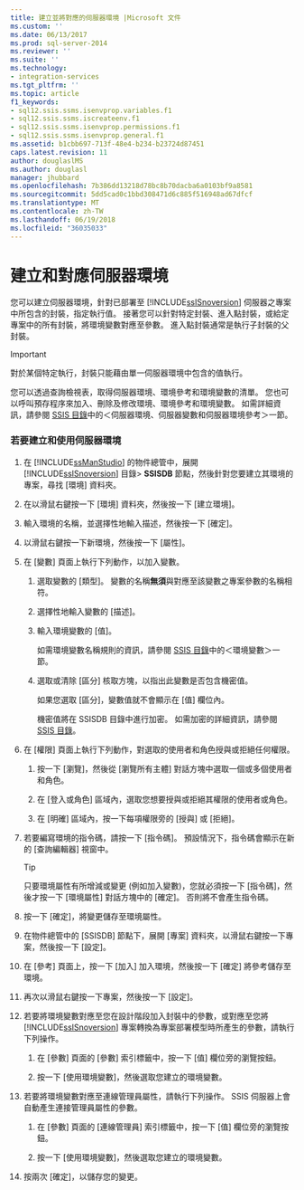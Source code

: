 ```yaml
---
title: 建立並將對應的伺服器環境 |Microsoft 文件
ms.custom: ''
ms.date: 06/13/2017
ms.prod: sql-server-2014
ms.reviewer: ''
ms.suite: ''
ms.technology:
- integration-services
ms.tgt_pltfrm: ''
ms.topic: article
f1_keywords:
- sql12.ssis.ssms.isenvprop.variables.f1
- sql12.ssis.ssms.iscreateenv.f1
- sql12.ssis.ssms.isenvprop.permissions.f1
- sql12.ssis.ssms.isenvprop.general.f1
ms.assetid: b1cbb697-713f-48e4-b234-b23724d87451
caps.latest.revision: 11
author: douglaslMS
ms.author: douglasl
manager: jhubbard
ms.openlocfilehash: 7b386dd13218d78bc8b70dacba6a0103bf9a8581
ms.sourcegitcommit: 5dd5cad0c1bbd308471d6c885f516948ad67dfcf
ms.translationtype: MT
ms.contentlocale: zh-TW
ms.lasthandoff: 06/19/2018
ms.locfileid: "36035033"
---
```

# <a name="create-and-map-a-server-environment"></a>建立和對應伺服器環境
  您可以建立伺服器環境，針對已部署至 [!INCLUDE[ssISnoversion](../includes/ssisnoversion-md.md)] 伺服器之專案中所包含的封裝，指定執行值。 接著您可以針對特定封裝、進入點封裝，或給定專案中的所有封裝，將環境變數對應至參數。 進入點封裝通常是執行子封裝的父封裝。  
  
> [!IMPORTANT]  
>  對於某個特定執行，封裝只能藉由單一伺服器環境中包含的值執行。  
  
 您可以透過查詢檢視表，取得伺服器環境、環境參考和環境變數的清單。 您也可以呼叫預存程序來加入、刪除及修改環境、環境參考和環境變數。 如需詳細資訊，請參閱 [SSIS 目錄](catalog/ssis-catalog.md)中的＜伺服器環境、伺服器變數和伺服器環境參考＞一節。  
  
### <a name="to-create-and-use-a-server-environment"></a>若要建立和使用伺服器環境  
  
1.  在 [!INCLUDE[ssManStudio](../includes/ssmanstudio-md.md)] 的物件總管中，展開 [!INCLUDE[ssISnoversion](../includes/ssisnoversion-md.md)] 目錄> **SSISDB** 節點，然後針對您要建立其環境的專案，尋找 [環境] 資料夾。  
  
2.  在以滑鼠右鍵按一下 [環境] 資料夾，然後按一下 [建立環境]。  
  
3.  輸入環境的名稱，並選擇性地輸入描述，然後按一下 [確定]。  
  
4.  以滑鼠右鍵按一下新環境，然後按一下 [屬性]。  
  
5.  在 [變數] 頁面上執行下列動作，以加入變數。  
  
    1.  選取變數的 [類型]。 變數的名稱**無須**與對應至該變數之專案參數的名稱相符。  
  
    2.  選擇性地輸入變數的 [描述]。  
  
    3.  輸入環境變數的 [值]。  
  
         如需環境變數名稱規則的資訊，請參閱 [SSIS 目錄](catalog/ssis-catalog.md)中的＜環境變數＞一節。  
  
    4.  選取或清除 [區分] 核取方塊，以指出此變數是否包含機密值。  
  
         如果您選取 [區分]，變數值就不會顯示在 [值] 欄位內。  
  
         機密值將在 SSISDB 目錄中進行加密。 如需加密的詳細資訊，請參閱 [SSIS 目錄](catalog/ssis-catalog.md)。  
  
6.  在 [權限] 頁面上執行下列動作，對選取的使用者和角色授與或拒絕任何權限。  
  
    1.  按一下 [瀏覽]，然後從 [瀏覽所有主體] 對話方塊中選取一個或多個使用者和角色。  
  
    2.  在 [登入或角色] 區域內，選取您想要授與或拒絕其權限的使用者或角色。  
  
    3.  在 [明確] 區域內，按一下每項權限旁的 [授與] 或 [拒絕]。  
  
7.  若要編寫環境的指令碼，請按一下 [指令碼]。 預設情況下，指令碼會顯示在新的 [查詢編輯器] 視窗中。  
  
    > [!TIP]  
    >  只要環境屬性有所增減或變更 (例如加入變數)，您就必須按一下 [指令碼]，然後才按一下 [環境屬性] 對話方塊中的 [確定]。 否則將不會產生指令碼。  
  
8.  按一下 [確定]，將變更儲存至環境屬性。  
  
9. 在物件總管中的 [SSISDB] 節點下，展開 [專案] 資料夾，以滑鼠右鍵按一下專案，然後按一下 [設定]。  
  
10. 在 [參考] 頁面上，按一下 [加入] 加入環境，然後按一下 [確定] 將參考儲存至環境。  
  
11. 再次以滑鼠右鍵按一下專案，然後按一下 [設定]。  
  
12. 若要將環境變數對應至您在設計階段加入封裝中的參數，或對應至您將 [!INCLUDE[ssISnoversion](../includes/ssisnoversion-md.md)] 專案轉換為專案部署模型時所產生的參數，請執行下列操作。  
  
    1.  在 [參數] 頁面的 [參數] 索引標籤中，按一下 [值] 欄位旁的瀏覽按鈕。  
  
    2.  按一下 [使用環境變數]，然後選取您建立的環境變數。  
  
13. 若要將環境變數對應至連線管理員屬性，請執行下列操作。 SSIS 伺服器上會自動產生連接管理員屬性的參數。  
  
    1.  在 [參數] 頁面的 [連線管理員] 索引標籤中，按一下 [值] 欄位旁的瀏覽按鈕。  
  
    2.  按一下 [使用環境變數]，然後選取您建立的環境變數。  
  
14. 按兩次 [確定]，以儲存您的變更。  
  
  